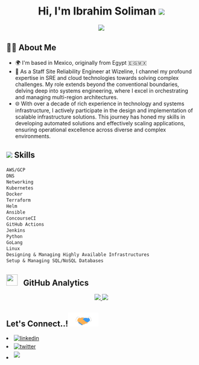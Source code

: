 <h1 align="center"><b>Hi, I'm Ibrahim Soliman</b> <img src="https://media.giphy.com/media/hvRJCLFzcasrR4ia7z/giphy.gif" width="35"></h1>

<p align="center">
  <a href="https://www.linkedin.com/in/emalinuxawy/"><img src="https://img.shields.io/badge/-LinkedIn-%230077B5.svg?&style=for-the-badge&logo=linkedin&logoColor=white"/></a>
</p>

## 🧑‍💻 About Me

- 🌍 I'm based in Mexico, originally from Egypt 🇪🇬🇲🇽
- 💼 As a Staff Site Reliability Engineer at Wizeline, I channel my profound expertise in SRE and cloud technologies towards solving complex challenges. My role extends beyond the conventional boundaries, delving deep into systems engineering, where I excel in orchestrating and managing multi-region architectures.
- 🌐 With over a decade of rich experience in technology and systems infrastructure, I actively participate in the design and implementation of scalable infrastructure solutions. This journey has honed my skills in developing automated solutions and effectively scaling applications, ensuring operational excellence across diverse and complex environments.

## <img src="https://media2.giphy.com/media/QssGEmpkyEOhBCb7e1/giphy.gif?cid=ecf05e47a0n3gi1bfqntqmob8g9aid1oyj2wr3ds3mg700bl&rid=giphy.gif" width ="25"><b> Skills</b>

```text
AWS/GCP
DNS
Networking
Kubernetes
Docker
Terraform
Helm
Ansible
ConcourseCI
GitHub Actions
Jenkins
Python
GoLang
Linux
Designing & Managing Highly Available Infrastructures
Setup & Managing SQL/NoSQL Databases
```

## <img src="https://media.giphy.com/media/iY8CRBdQXODJSCERIr/giphy.gif" width="30" height="30" style="margin-right: 10px;"> GitHub Analytics

<p align="center">
  <a href="https://github.com/EmaLinuxawy">
    <img src="https://github-readme-stats.vercel.app/api?username=EmaLinuxawy&include_all_commits=true&count_private=true&show_icons=true&line_height=20&title_color=7A7ADB&icon_color=2234AE&text_color=D3D3D3&bg_color=0,000000,130F40" width="450"/>
    <img height="160em" src="https://github-readme-stats.vercel.app/api/top-langs/?username=EmaLinuxawy&layout=compact&theme=transparent"/>
  </a>
</p>

## <b> Let's Connect..!</b><img src="https://github.com/0xAbdulKhalid/0xAbdulKhalid/raw/main/assets/mdImages/handshake.gif" width ="80">
<li>
<a href="https://linkedin.com/in/EmaLinuxawy"><img src="https://img.shields.io/badge/linkedin-%2300acee.svg?color=405DE6&style=for-the-badge&logo=linkedin&logoColor=white" alt=linkedin style="margin-bottom: 5px;"/>
</a>
</li>

<li>
<a href="https://twitter.com/EmaLinuxawy"><img src="https://img.shields.io/badge/twitter-%2300acee.svg?color=1DA1F2&style=for-the-badge&logo=twitter&logoColor=white" alt=twitter style="margin-bottom: 5px;"/>
</a>
</li>

<li>
<a href="mailto:Emalinuxawy@gmail.com"><img src="https://img.shields.io/badge/gmail-%23EA4335.svg?style=for-the-badge&logo=gmail&logoColor=white" t=mail style="margin-bottom: 5px;" />
</a>
</li>
